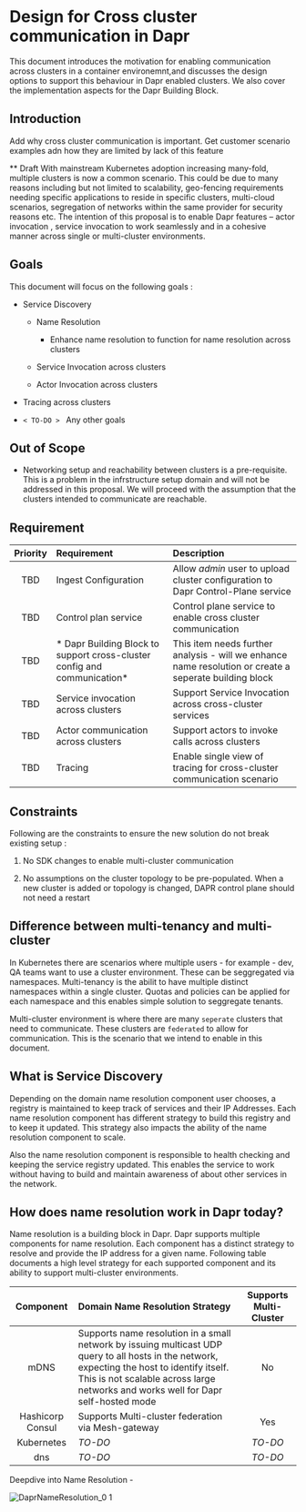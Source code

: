 # Design for Cross cluster communication in Dapr

This document introduces the motivation for enabling communication across clusters in a container environemnt,and discusses the design options to support this behaviour in Dapr enabled clusters. We also cover the implementation aspects for the Dapr Building Block.

<TOC>

## Introduction
<TO-DO> Add why cross cluster communication is important. Get customer scenario examples adn how they are limited by lack of this feature

** Draft With mainstream Kubernetes adoption increasing many-fold, multiple clusters is now a common scenario. This could be due to many reasons including but not limited to scalability, geo-fencing requirements needing specific applications to reside in specific clusters, multi-cloud scenarios, segregation of networks within the same provider for security reasons etc.
The intention of this proposal is to enable Dapr features – actor invocation , service invocation to work seamlessly and in a cohesive manner across single or multi-cluster environments.

## Goals
This document will focus on the following goals :
*	Service Discovery
    *	Name Resolution
        *	Enhance name resolution to function for name resolution across clusters
    
    *	Service Invocation across clusters
    *	Actor Invocation across clusters
    
*	Tracing across clusters
*	``< TO-DO > ``   Any other goals 

## Out of Scope
*   Networking setup and reachability between clusters is  a pre-requisite. This is a problem in the infrstructure setup domain and will not be addressed in this proposal. We will proceed with the assumption that the clusters intended to communicate are reachable.

## Requirement

| Priority | Requirement | Description|
| :---: | :--- | :---|
|TBD | Ingest Configuration | Allow *admin* user to upload cluster configuration to Dapr Control-Plane service |
|TBD | Control plan service | Control plane service to enable cross cluster communication |
|TBD | * Dapr Building Block to support cross-cluster config and communication* |This item needs further analysis - will we enhance name resolution or create a seperate building block|
|TBD | Service invocation across clusters | Support Service Invocation across cross-cluster services|
|TBD | Actor communication across clusters | Support actors to invoke calls across clusters |
|TBD | Tracing | Enable single view of tracing for cross-cluster communication scenario|



## Constraints

Following are the constraints to ensure the new solution do not break existing setup :

1. No SDK changes to enable multi-cluster communication

2. No assumptions on the cluster topology to be pre-populated. When a new cluster is added or topology is changed, DAPR control plane should not need a restart   

## Difference between multi-tenancy and multi-cluster

In Kubernetes there are scenarios where multiple users - for example - dev, QA teams want to use a cluster environment. These can be seggregated via namespaces.
Multi-tenancy is the abilit to have multiple distinct namespaces within a single cluster. Quotas and policies can be applied for each namespace and this enables simple solution to seggregate tenants.

Multi-cluster environment is where there are many ``seperate`` clusters that need to communicate. These clusters are ``federated`` to allow for communication. This is the scenario that we intend to enable in this document.

## What is Service Discovery

Depending on the domain name resolution component user chooses, a registry is maintained to keep track of services and their IP Addresses. Each name resolution component has different strategy to build this registry and to keep it updated. This strategy also impacts the ability of the name resolution component to scale.

Also the name resolution component is responsible to health checking and keeping the service registry updated. This enables the service to work without having to build and maintain awareness of about other services in the network.

## How does name resolution work in Dapr today?

Name resolution is a building block in Dapr. Dapr supports multiple components for name resolution. Each component has a distinct strategy to resolve and provide the IP address for a given name. Following table documents a high level strategy for each supported component and its ability to support multi-cluster environments.

| Component | Domain Name Resolution Strategy | Supports Multi-Cluster
| :---: | :--- | :---: 
mDNS| Supports name resolution in a small network by issuing multicast UDP query to all hosts in the network, expecting the host to identify itself. This is not scalable across large networks and works well for Dapr self-hosted mode | No
Hashicorp Consul | Supports Multi-cluster federation via Mesh-gateway | Yes
Kubernetes | *TO-DO* | *TO-DO*
dns | *TO-DO* | *TO-DO*

Deepdive into Name Resolution - <WIP>

![DaprNameResolution_0 1](https://user-images.githubusercontent.com/3939554/193641131-a1efce31-5dae-48eb-a02c-f3fbaa152519.png)
